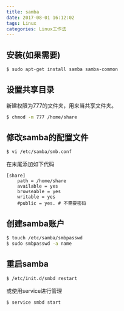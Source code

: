```yaml
---
title: samba
date: 2017-08-01 16:12:02
tags: Linux
categories: Linux工作法
---
```


## 安装(如果需要)
```bash
$ sudo apt-get install samba samba-common
```

##  设置共享目录
新建权限为777的文件夹，用来当共享文件夹。
```bash
$ chmod -m 777 /home/share
```

## 修改samba的配置文件
```bash
$ vi /etc/samba/smb.conf
```
在末尾添加如下代码
```yuml
[share]
    path = /home/share
    available = yes
    browseable = yes
    writable = yes
    #public = yes. # 不需要密码
```

## 创建samba账户
```bash
$ touch /etc/samba/smbpasswd
$ sudo smbpasswd -a name
```

## 重启samba
```bash
$ /etc/init.d/smbd restart
```

或使用service进行管理
```bash
$ service smbd start
```